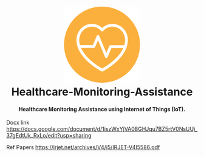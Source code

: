 <h1 align="center">
  <br>
  <a href="#"><img src="https://raw.githubusercontent.com/yugn27/Healthcare-Monitoring-Assistance/master/Android%20App/ic_launcher.png" alt="HMA" width="200"></a>
  <br>
  Healthcare-Monitoring-Assistance
  <br>
</h1>

<h4 align="center">Healthcare Monitoring Assistance using Internet of Things (IoT)</a>.</h4>




Docx link   https://docs.google.com/document/d/1iszWxYjVA08GHJqu7BZ5rtV0NsUUj_37gEdtUk_RxLo/edit?usp=sharing

Ref Papers  https://irjet.net/archives/V4/i5/IRJET-V4I5586.pdf
